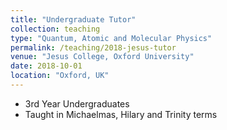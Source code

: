 ```yaml
---
title: "Undergraduate Tutor"
collection: teaching
type: "Quantum, Atomic and Molecular Physics"
permalink: /teaching/2018-jesus-tutor
venue: "Jesus College, Oxford University"
date: 2018-10-01
location: "Oxford, UK"
---
```


- 3rd Year Undergraduates
- Taught in Michaelmas, Hilary and Trinity terms

